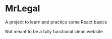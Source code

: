 # MrLegal
A project to learn and practice some React basics

Not meant to be a fully functional clean website
